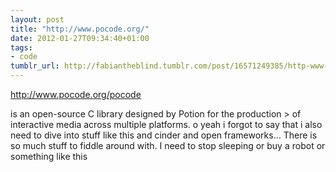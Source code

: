 ```yaml
---
layout: post
title: "http://www.pocode.org/"
date: 2012-01-27T09:34:40+01:00
tags:
- code
tumblr_url: http://fabiantheblind.tumblr.com/post/16571249385/http-www-pocode-org
---
```

http://www.pocode.org/pocode


  is an open-source C library designed by Potion for the production > of interactive media across multiple platforms.
  o yeah i forgot to say that i also need to dive into stuff like this and cinder and open frameworks…
  There is so much stuff to fiddle around with. I need to stop sleeping or buy a robot or something like this
